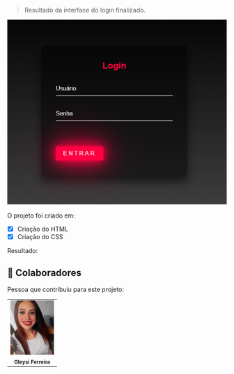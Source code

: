 > Resultado da interface do login finalizado.

<img src="./assets/login.png" alt="login">

O projeto foi criado em:

- [x] Criação do HTML
- [x] Criação do CSS

Resultado: 


## 🤝 Colaboradores

Pessoa que contribuiu para este projeto:

<table>
  <tr>
    <td align="center">
        <img src="./assets/eu.jpg" width="100px;" alt="Foto da Gleysi"/><br>
        <sub>
          <b>Gleysi Ferreira</b>
        </sub>
      </a>
    </td>
   </tr>
</table>